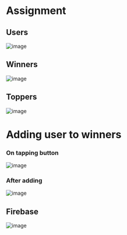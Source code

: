 # Assignment 

<h2>Users</h2>

![image](https://user-images.githubusercontent.com/69498031/151821134-1a5e331b-fbf7-4cf2-81d0-9fb640ba66cb.png)

<h2>Winners</h2>

![image](https://user-images.githubusercontent.com/69498031/151821469-887ec3c7-1617-4352-acc5-aad334a3deac.png)

<h2>Toppers</h2>

![image](https://user-images.githubusercontent.com/69498031/151821538-74d18518-6173-4fd7-8769-b891cc3e71ce.png)

# Adding user to winners

<h3>On tapping button</h3>

![image](https://user-images.githubusercontent.com/69498031/151821651-d84d4377-d642-4d90-b247-86d79e1ffa3c.png)

<h3>After adding</h3>

![image](https://user-images.githubusercontent.com/69498031/151821760-4b8be6f4-1df7-4c3b-9fc4-f8085be78aa5.png)

## Firebase

![image](https://user-images.githubusercontent.com/69498031/151826012-3da6ade6-b94f-4784-8f2d-29168c1dd536.png)
